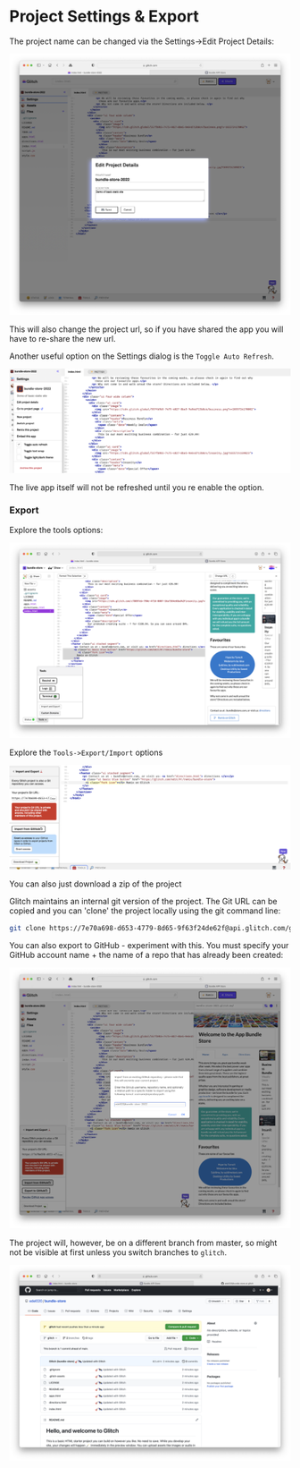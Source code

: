 # Project Settings & Export

The project name can be changed via the Settings->Edit Project Details:

![](img/41.png)

This will also change the project url, so if you have shared the app you will have to re-share the new url.

Another useful option on the Settings dialog is the `Toggle Auto Refresh`. 

![](img/42.png)

The live app itself will not be refreshed until you re enable the option.

### Export

Explore the tools options:

![](img/31.png)

Explore the `Tools->Export/Import` options

![](img/32.png)

You can also just download a zip of the project

Glitch maintains an internal git version of the project. The Git URL  can be copied and you can 'clone' the project locally using the git command line:

~~~bash
git clone https://7e70a698-d653-4779-8d65-9f63f24de62f@api.glitch.com/git/bundle-store
~~~

You can also export to GitHub - experiment with this. You must specify your GitHub account name + the name of a repo that has already been created:

![](img/33.png)

The project will, however, be on a different branch from master, so might not be visible at first unless you switch branches to `glitch`.

![](img/34.png)



